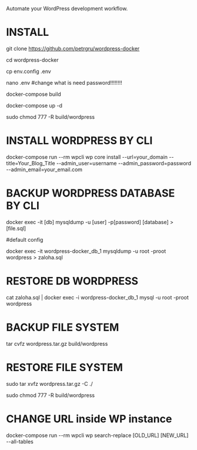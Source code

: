 Automate your WordPress development workflow.
# INSTALL 
git clone https://github.com/petrgru/wordpress-docker

cd wordpress-docker

cp env.config .env

nano .env #change what is need password!!!!!!!!

docker-compose build

docker-compose up -d

sudo chmod 777 -R build/wordpress


# INSTALL WORDPRESS BY CLI
docker-compose run --rm wpcli wp core install --url=your_domain --title=Your_Blog_Title --admin_user=username --admin_password=password --admin_email=your_email.com

# BACKUP WORDPRESS DATABASE BY CLI
docker exec -it [db] mysqldump -u [user] -p[password] [database] > [file.sql]

#default config

docker exec -it wordpress-docker_db_1 mysqldump -u root -proot wordpress > zaloha.sql

# RESTORE DB WORDPRESS
cat zaloha.sql | docker exec -i wordpress-docker_db_1 mysql -u root -proot wordpress 


# BACKUP FILE SYSTEM
tar cvfz wordpress.tar.gz build/wordpress

# RESTORE FILE SYSTEM
sudo tar xvfz wordpress.tar.gz -C ./

sudo chmod 777 -R build/wordpress

# CHANGE URL inside WP instance
docker-compose run --rm wpcli wp search-replace [OLD_URL] [NEW_URL] --all-tables
